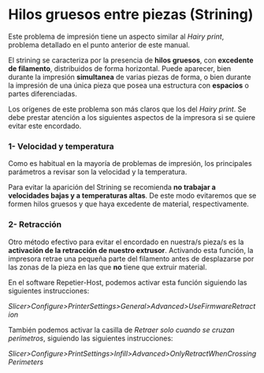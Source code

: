 # Hilos gruesos entre piezas (Strining)

Este problema de impresión tiene un aspecto similar al *Hairy print*, problema detallado en el punto anterior de este manual.

El strining se caracteriza por la presencia de **hilos gruesos**, con **excedente de filamento**, distribuidos de forma horizontal. Puede aparecer, bien durante la impresión **simultanea** de varias piezas de forma, o bien durante la impresión de una única pieza que posea una estructura con **espacios** o partes diferenciadas.

Los orígenes de este problema son más claros que los del *Hairy print*. Se debe prestar atención a los siguientes aspectos de la impresora si se quiere evitar este encordado.


### **1- Velocidad y temperatura**

Como es habitual en la mayoría de problemas de impresión, los principales parámetros a revisar son la velocidad y la temperatura.

Para evitar la aparición del Strining se recomienda **no trabajar a velocidades bajas y a temperaturas altas**. De este modo evitaremos que se formen hilos gruesos y que haya excedente de material, respectivamente.


### 2- Retracción

Otro método efectivo para evitar el encordado en nuestra/s pieza/s es la **activación de la retracción de nuestro extrusor**. Activando esta función, la impresora retrae una pequeña parte del filamento antes de desplazarse por las zonas de la pieza en las que **no** tiene que extruir material.

En el software Repetier-Host, podemos activar esta función siguiendo las siguientes instrucciones:

*Slicer>Configure>PrinterSettings>General>Advanced>UseFirmwareRetraction*

También podemos activar la casilla de *Retraer solo cuando se cruzan perímetros*, siguiendo las siguientes instrucciones:

*Slicer>Configure>PrintSettings>Infill>Advanced>OnlyRetractWhenCrossingPerimeters*

